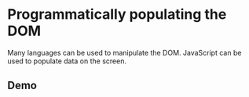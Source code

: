 # Programmatically populating the DOM

Many languages can be used to manipulate the DOM. JavaScript can be used to populate data on the screen.

## Demo